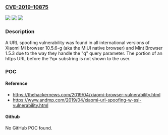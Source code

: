### [CVE-2019-10875](https://cve.mitre.org/cgi-bin/cvename.cgi?name=CVE-2019-10875)
![](https://img.shields.io/static/v1?label=Product&message=n%2Fa&color=blue)
![](https://img.shields.io/static/v1?label=Version&message=n%2Fa&color=blue)
![](https://img.shields.io/static/v1?label=Vulnerability&message=n%2Fa&color=brighgreen)

### Description

A URL spoofing vulnerability was found in all international versions of Xiaomi Mi browser 10.5.6-g (aka the MIUI native browser) and Mint Browser 1.5.3 due to the way they handle the "q" query parameter. The portion of an https URL before the ?q= substring is not shown to the user.

### POC

#### Reference
- https://thehackernews.com/2019/04/xiaomi-browser-vulnerability.html
- https://www.andmp.com/2019/04/xiaomi-url-spoofing-w-ssl-vulnerability.html

#### Github
No GitHub POC found.

